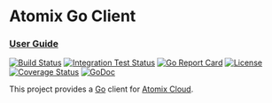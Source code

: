 # Atomix Go Client

### [User Guide]

[![Build Status](https://travis-ci.org/atomix/go-client.svg?branch=master)](https://travis-ci.org/atomix/go-client)
[![Integration Test Status](https://img.shields.io/travis/atomix/go-client?label=Integration%20Tests&logo=Integration)](https://travis-ci.org/onosproject/onos-test)
[![Go Report Card](https://goreportcard.com/badge/github.com/atomix/go-client)](https://goreportcard.com/report/github.com/atomix/go-client)
[![License](https://img.shields.io/badge/License-Apache%202.0-blue.svg)](https://github.com/gojp/goreportcard/blob/master/LICENSE)
[![Coverage Status](https://img.shields.io/coveralls/github/atomix/go-client/badge.svg)](https://coveralls.io/github/atomix/go-client?branch=master)
[![GoDoc](https://godoc.org/github.com/atomix/go-client?status.svg)](https://godoc.org/github.com/atomix/go-client)

This project provides a [Go] client for [Atomix Cloud].

[Go]: https://golang.org
[Atomix Cloud]: https://cloud.atomix.io
[User Guide]: docs
